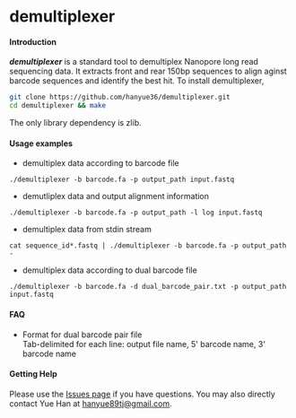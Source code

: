 # demultiplexer

#### Introduction
***demultiplexer*** is a standard tool to demultiplex Nanopore long read sequencing data. It extracts front and rear 150bp sequences to align aginst barcode sequences and identify the best hit. To install demultiplexer,
```sh
git clone https://github.com/hanyue36/demultiplexer.git
cd demultiplexer && make
```
The only library dependency is zlib.
#### Usage examples
- demultiplex data according to barcode file
```
./demultiplexer -b barcode.fa -p output_path input.fastq
```
- demutliplex data and output alignment information
```
./demultiplexer -b barcode.fa -p output_path -l log input.fastq
```
- demultiplex data from stdin stream
```
cat sequence_id*.fastq | ./demultiplexer -b barcode.fa -p output_path -
```
- demultiplex data according to dual barcode file
```
./demultiplexer -b barcode.fa -d dual_barcode_pair.txt -p output_path input.fastq
```
#### FAQ
- Format for dual barcode pair file
<br/>Tab-delimited for each line: output file name, 5' barcode name, 3' barcode name

#### Getting Help
Please use the [Issues page][issue] if you have questions. You may also directly contact Yue Han at hanyue89tj@gmail.com.

[issue]: https://github.com/hanyue36/demultiplexer/issues
